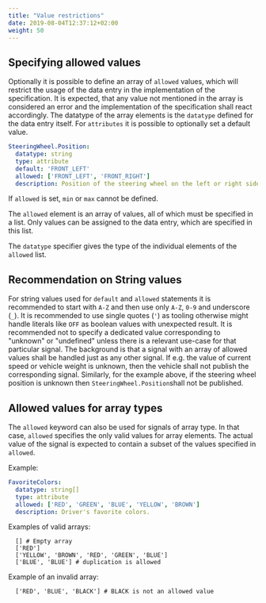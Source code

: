 ```yaml
---
title: "Value restrictions"
date: 2019-08-04T12:37:12+02:00
weight: 50
---
```


## Specifying allowed values
Optionally it is possible to define an array of `allowed` values, which will restrict the usage of the data entry in the implementation of the specification.
It is expected, that any value not mentioned in the array is considered an error and the implementation of the specification shall react accordingly.
The datatype of the array elements is the `datatype` defined for the data entry itself.
For `attributes` it is possible to optionally set a default value.

```YAML
SteeringWheel.Position:
  datatype: string
  type: attribute
  default: 'FRONT_LEFT'
  allowed: ['FRONT_LEFT', 'FRONT_RIGHT']
  description: Position of the steering wheel on the left or right side of the vehicle.

```

If `allowed` is set, `min` or `max` cannot be defined.

The `allowed` element is an array of values, all of which must be specified
in a list.  Only values can be assigned to the data entry, which are
specified in this list.

The `datatype` specifier gives the type of the individual elements of the `allowed`
list.

## Recommendation on String values

For string values used for `default` and `allowed` statements it is recommended to start with `A-Z`
and then use only `A-Z`, `0-9` and underscore (`_`).
It is recommended to use single quotes (`'`) as tooling otherwise might handle literals like `OFF` as boolean values with unexpected result.
It is recommended not to specify a dedicated value corresponding to "unknown" or "undefined" unless there is a relevant use-case for that particular signal.
The background is that a signal with an array of allowed values shall be handled just as any other signal.
If e.g. the value of current speed or vehicle weight is unknown, then the vehicle shall not publish the corresponding signal.
Similarly, for the example above, if the steering wheel position is unknown then `SteeringWheel.Position`shall not be published.

## Allowed values for array types

The `allowed` keyword can also be used for signals of array type. In that case, `allowed` specifies the only valid values for array elements.
The actual value of the signal is expected to contain a subset of the values specified in `allowed`.

Example:

```YAML
FavoriteColors:
  datatype: string[]
  type: attribute
  allowed: ['RED', 'GREEN', 'BLUE', 'YELLOW', 'BROWN']
  description: Driver's favorite colors.
```

Examples of valid arrays:

```
  [] # Empty array
  ['RED']
  ['YELLOW', 'BROWN', 'RED', 'GREEN', 'BLUE']
  ['BLUE', 'BLUE'] # duplication is allowed
```


Example of an invalid array:

```
  ['RED', 'BLUE', 'BLACK'] # BLACK is not an allowed value
```
